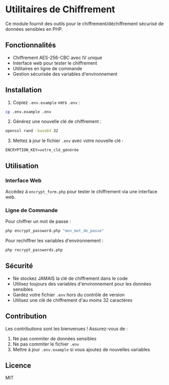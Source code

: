 # Utilitaires de Chiffrement

Ce module fournit des outils pour le chiffrement/déchiffrement sécurisé de données sensibles en PHP.

## Fonctionnalités

- Chiffrement AES-256-CBC avec IV unique
- Interface web pour tester le chiffrement
- Utilitaires en ligne de commande
- Gestion sécurisée des variables d'environnement

## Installation

1. Copiez `.env.example` vers `.env` :
```bash
cp .env.example .env
```

2. Générez une nouvelle clé de chiffrement :
```bash
openssl rand -base64 32
```

3. Mettez à jour le fichier `.env` avec votre nouvelle clé :
```
ENCRYPTION_KEY=votre_clé_générée
```

## Utilisation

### Interface Web
Accédez à `encrypt_form.php` pour tester le chiffrement via une interface web.

### Ligne de Commande
Pour chiffrer un mot de passe :
```bash
php encrypt_password.php "mon_mot_de_passe"
```

Pour rechiffrer les variables d'environnement :
```bash
php recrypt_passwords.php
```

## Sécurité

- Ne stockez JAMAIS la clé de chiffrement dans le code
- Utilisez toujours des variables d'environnement pour les données sensibles
- Gardez votre fichier `.env` hors du contrôle de version
- Utilisez une clé de chiffrement d'au moins 32 caractères

## Contribution

Les contributions sont les bienvenues ! Assurez-vous de :
1. Ne pas commiter de données sensibles
2. Ne pas commiter le fichier `.env`
3. Mettre à jour `.env.example` si vous ajoutez de nouvelles variables

## Licence

MIT

